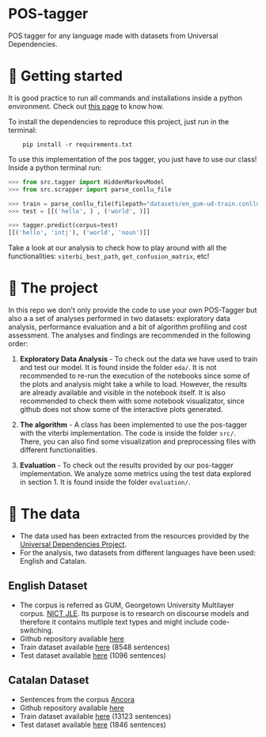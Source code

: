# POS-tagger
POS tagger for any language made with datasets from Universal Dependencies.

# 🚀 Getting started

It is good practice to run all commands and installations inside a python environment. Check out [this page](https://docs.python.org/3/library/venv.html) to know how.

To install the dependencies to reproduce this project, just run in the terminal:

````
    pip install -r requirements.txt
````

To use this implementation of the pos tagger, you just have to use our class! Inside a python terminal run:

```python
>>> from src.tagger import HiddenMarkovModel
>>> from src.scrapper import parse_conllu_file

>>> train = parse_conllu_file(filepath="datasets/en_gum-ud-train.conllu")
>>> test = [[('hello', ) , ('world', )]] 

>>> tagger.predict(corpus=test)
[[('hello', 'intj'), ('world', 'noun')]]

```

Take a look at our analysis to check how to play around with all the functionalities: `viterbi_best_path`, `get_confusion_matrix`, etc!

# 📌 The project

In this repo we don't only provide the code to use your own POS-Tagger but also a a set of analyses performed in two datasets: exploratory data analysis, performance evaluation and a bit of algorithm profiling and cost assessment. The analyses and findings are recommended in the following order:

1. **Exploratory Data Analysis** - To check out the data we have used to train and test our model. It is found inside the folder `eda/`. It is not recommended to re-run the execution of the notebooks since some of the plots and analysis might take a while to load. However, the results are already available and visible in the notebook itself. It is also recommended to check them with some notebook visualizator, since github does not show some of the interactive plots generated.

2. **The algorithm** - A class has been implemented to use the pos-tagger with the viterbi implementation. The code is inside the folder `src/`. There, you can also find some visualization and preprocessing files with different functionalities.

3. **Evaluation** - To check out the results provided by our pos-tagger implementation. We analyze some metrics using the test data explored in section 1. It is found inside the folder `evaluation/`.


# 📝 The data 

* The data used has been extracted from the resources provided by the [Universal Dependencies Project](https://universaldependencies.org/).
* For the analysis, two datasets from different languages have been used: English and Catalan.

## English Dataset
* The corpus is referred as GUM, Georgetown University Multilayer corpus. [NICT JLE](https://gucorpling.org/gum/index.html). Its purpose is to research on discourse models and therefore it contains mutliple text types and might include code-switching.
* Github repository available [here](https://github.com/UniversalDependencies/UD_English-GUM/blob/master)
* Train dataset available [here](https://github.com/UniversalDependencies/UD_English-GUM/blob/master/en_gum-ud-train.conllu) (8548 sentences)
* Test dataset available [here](https://github.com/UniversalDependencies/UD_English-GUM/blob/master/en_gum-ud-test.conllu) (1096 sentences)

## Catalan Dataset
* Sentences from the corpus [Ancora](https://clic.ub.edu/corpus/)
* Github repository available [here](https://github.com/UniversalDependencies/UD_Catalan-AnCora/tree/master)
* Train dataset available [here](https://github.com/UniversalDependencies/UD_Catalan-AnCora/blob/master/ca_ancora-ud-train.conllu) (13123 sentences)
* Test dataset available [here](https://github.com/UniversalDependencies/UD_Catalan-AnCora/blob/master/ca_ancora-ud-test.conllu) (1846 sentences)
